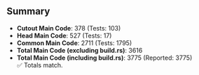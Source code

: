 ## Summary

- **Cutout Main Code**: 378 (Tests: 103)  
- **Head Main Code**: 527 (Tests: 17)  
- **Common Main Code**: 2711 (Tests: 1795)  
- **Total Main Code (excluding build.rs)**: 3616  
- **Total Main Code (including build.rs)**: 3775 (Reported: 3775)  
✅ Totals match.
